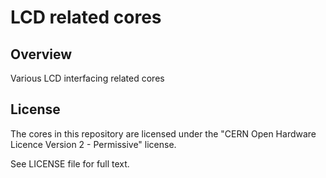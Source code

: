 LCD related cores
=================

Overview
--------

Various LCD interfacing related cores


License
-------

The cores in this repository are licensed under the
"CERN Open Hardware Licence Version 2 - Permissive" license.

See LICENSE file for full text.
